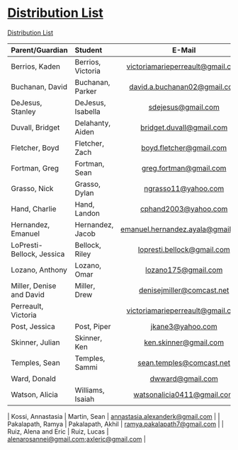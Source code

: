 # [Distribution List](../README.md)

[Distribution List](mailto:lopresti.bellock@gmail.com;victoriamarieperreault@gmail.com;david.a.buchanan02@gmail.com;sdejesus@gmail.com;bridget.duvall@gmail.com;boyd.fletcher@gmail.com;greg.fortman@gmail.com;ngrasso11@yahoo.com;cphand2003@yahoo.com;emanuel.hernandez.ayala@gmail.com;lozano175@gmail.com;denisejmiller@comcast.net;victoriamarieperreault@gmail.com;jkane3@yahoo.com;axleric@gmail.com;ken.skinner@gmail.com;sean.temples@comcast.net;dwward@gmail.com;watsonalicia0411@gmail.com)

| Parent/Guardian | Student | E-Mail |
| :-------------- | :------ | :----: |
| Berrios, Kaden | Berrios, Victoria | [victoriamarieperreault@gmail.com](mailto:victoriamarieperreault@gmail.com) |
| Buchanan, David | Buchanan, Parker | [david.a.buchanan02@gmail.com](mailto:david.a.buchanan02@gmail.com) |
| DeJesus, Stanley | DeJesus, Isabella | [sdejesus@gmail.com](mailto:sdejesus@gmail.com) |
| Duvall, Bridget | Delahanty, Aiden | [bridget.duvall@gmail.com](mailto:bridget.duvall@gmail.com) |
| Fletcher, Boyd | Fletcher, Zach | [boyd.fletcher@gmail.com](mailto:boyd.fletcher@gmail.com) |
| Fortman, Greg | Fortman, Sean | [greg.fortman@gmail.com](mailto:greg.fortman@gmail.com) |
| Grasso, Nick | Grasso, Dylan | [ngrasso11@yahoo.com](mailto:ngrasso11@yahoo.com) |
| Hand, Charlie | Hand, Landon | [cphand2003@yahoo.com](mailto:cphand2003@yahoo.com) |
| Hernandez, Emanuel | Hernandez, Jacob | [emanuel.hernandez.ayala@gmail.com](mailto:emanuel.hernandez.ayala@gmail.com) |
| LoPresti-Bellock, Jessica | Bellock, Riley | [lopresti.bellock@gmail.com](mailto:lopresti.bellock@gmail.com) |
| Lozano, Anthony | Lozano, Omar | [lozano175@gmail.com](mailto:lozano175@gmail.com) |
| Miller, Denise and David | Miller, Drew | [denisejmiller@comcast.net](mailto:denisejmiller@comcast.net) |
| Perreault, Victoria | | [victoriamarieperreault@gmail.com](mailto:victoriamarieperreault@gmail.com) |
| Post, Jessica | Post, Piper | [jkane3@yahoo.com](mailto:jkane3@yahoo.com) |
| Skinner, Julian | Skinner, Ken | [ken.skinner@gmail.com](mailto:ken.skinner@gmail.com) |
| Temples, Sean | Temples, Sammi | [sean.temples@comcast.net](mailto:sean.temples@comcast.net) |
| Ward, Donald |  | [dwward@gmail.com](mailto:dwward@gmail.com) |
| Watson, Alicia | Williams, Isaiah | [watsonalicia0411@gmail.com](mailto:watsonalicia0411@gmail.com) |

| Kossi, Annastasia | Martin, Sean | [annastasia.alexanderk@gmail.com](mailto:annastasia.alexanderk@gmail.com) |
| Pakalapath, Ramya | Pakalapath, Akhil | [ramya.pakalapath7@gmail.com](mailto:ramya.pakalapath7@gmail.com) |
| Ruiz, Alena and Eric | Ruiz, Lucas | [alenarosannei@gmail.com;axleric@gmail.com](mailto:alenarosannei@gmail.com;axleric@gmail.com) |

